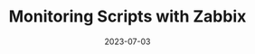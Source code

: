 ---
title: "Monitoring Scripts with Zabbix"
date: 2023-07-03
tags: [""]
dbiblogtitle: monitoring-scripts-with-zabbix
---